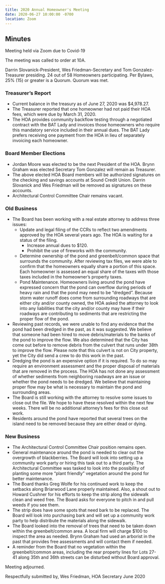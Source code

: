 ```yaml
---
title: 2020 Annual Homeowner's Meeting
date: 2020-06-27 10:00:00 -0700
location: Zoom
---
```


## Minutes

Meeting held via Zoom due to Covid-19

The meeting was called to order at 10A.

Darrin Slovanick-President, Wes Friedman-Secretary and Tom Gonzalez-Treasurer presiding. 24 out of 58 Homeowners participating. Per Bylaws, 25% (15) or greater is a Quorum. Quorum was met.

### Treasurer’s Report

* Current balance in the treasury as of June 27, 2020 was $4,978.27.
* The Treasurer reported that one homeowner had not paid their HOA fees, which were due by March 31, 2020.
* The HOA provides community backflow testing through a negotiated contract with the BAT Lady and invoices those homeowners who require this mandatory service included in their annual dues. The BAT Lady prefers receiving one payment from the HOA in lieu of separately invoicing each homeowner.

### Board Member Elections

* Jordan Moore was elected to be the next President of the HOA.
  Brynn Graham was elected Secretary
  Tom Gonzalez will remain as Treasurer.
* The above elected HOA Board members will be authorized signatures on the checking and savings accounts at Sound Credit Union. Darrin Slovanick and Wes Friedman will be removed as signatures on these accounts.
* Architectural Control Committee Chair remains vacant.

### Old Business
* The Board has been working with a real estate attorney to address three issues:
  * Update and legal filing of the CCRs to reflect two amendments approved by the HOA several years ago. The HOA is waiting for a status of the filing.
    * Increase annual dues to $120.
    * Prohibit the use of fireworks with the community.
  * Determine ownership of the pond and greenbelt/common space that surrounds the community. After reviewing tax files, we were able to confirm that the homeowners equally share a portion of this space. Each homeowner is assessed an equal share of the taxes with those taxes included in the homeowner’s property taxes.
  * Pond Maintenance. Homeowners living around the pond have expressed concern that the pond can overflow during periods of heavy rain and that the pond may need to be “dredged”. Because storm water runoff does come from surrounding roadways that are either city and/or county owned, the HOA asked the attorney to look into any liabilities that the city and/or county may have if their roadways are contributing to sediments that are restricting the proper flow of the pond.
* Reviewing past records, we were unable to find any evidence that the pond had been dredged in the past, as it was suggested. We believe that someone had been hired to move debris/materials to the banks of the pond to improve the flow. We also determined that the City has come out before to remove debris from the culvert that runs under 38th to improve the flow. Please note that this culvert is not on City property, yet the City did send a crew to do this work in the past.
* Dredging the pond is an expensive option if it is required. To do so may require an environment assessment and the proper disposal of materials that are removed in the process. The HOA has not done any assessment of whether sediments from neighboring roadways are an issue or whether the pond needs to be dredged. We believe that maintaining proper flow may be what is necessary to maintain the pond and surrounding areas.
* The Board is still working with the attorney to resolve some issues to close out the file. We hope to have these resolved within the next few weeks. There will be no additional attorney’s fees for this close out work.
* Residents around the pond have reported that several trees on the island need to be removed because they are either dead or dying.

### New Business

* The Architectural Control Committee Chair position remains open.
* General maintenance around the pond is needed to clear out the overgrowth of blackberries. The Board will look into setting up a community work party or hiring this task out to a third party. The Architectural Committee was tasked to look into the possibility of planting some more “plant friendly” vegetation around the pond for better maintenance.
* The Board thanks Greg Wolfe for his continued work to keep the setbacks along Briarwood Lane properly maintained. Also, a shout out to Howard Cushner for his efforts to keep the strip along the sidewalk clean and weed free. The Board asks for everyone to pitch in and pull weeds if you see them.
* The strip does have some spots that need bark to be replaced. The Board will look into purchasing bark and will set up a community work party to help distribute the materials along the sidewalk.
* The Board looked into the removal of trees that need to be taken down within the greenbelt/common area. A local firm will charge $100 to inspect the area as needed. Brynn Graham had used an arborist in the past that provides free assessments and will contact them if needed.
* A reminder from the Board that no vegetation within the greenbelt/common areas, including the rear property lines for Lots 27-41 along 35th and 36th streets can be disturbed without Board approval.

Meeting adjourned.

Respectfully submitted by, Wes Friedman, HOA Secretary June 2020
